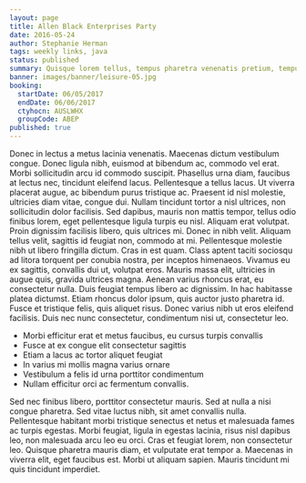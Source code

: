 ```yaml
---
layout: page
title: Allen Black Enterprises Party
date: 2016-05-24
author: Stephanie Herman
tags: weekly links, java
status: published
summary: Quisque lorem tellus, tempus pharetra venenatis pretium, tempus a.
banner: images/banner/leisure-05.jpg
booking:
  startDate: 06/05/2017
  endDate: 06/06/2017
  ctyhocn: AUSLWHX
  groupCode: ABEP
published: true
---
```

Donec in lectus a metus lacinia venenatis. Maecenas dictum vestibulum congue. Donec ligula nibh, euismod at bibendum ac, commodo vel erat. Morbi sollicitudin arcu id commodo suscipit. Phasellus urna diam, faucibus at lectus nec, tincidunt eleifend lacus. Pellentesque a tellus lacus. Ut viverra placerat augue, ac bibendum purus tristique ac. Praesent id nisl molestie, ultricies diam vitae, congue dui. Nullam tincidunt tortor a nisl ultrices, non sollicitudin dolor facilisis. Sed dapibus, mauris non mattis tempor, tellus odio finibus lorem, eget pellentesque ligula turpis eu nisl.
Aliquam erat volutpat. Proin dignissim facilisis libero, quis ultrices mi. Donec in nibh velit. Aliquam tellus velit, sagittis id feugiat non, commodo at mi. Pellentesque molestie nibh ut libero fringilla dictum. Cras in est quam. Class aptent taciti sociosqu ad litora torquent per conubia nostra, per inceptos himenaeos. Vivamus eu ex sagittis, convallis dui ut, volutpat eros. Mauris massa elit, ultricies in augue quis, gravida ultrices magna. Aenean varius rhoncus erat, eu consectetur nulla. Duis feugiat tempus libero ac dignissim. In hac habitasse platea dictumst. Etiam rhoncus dolor ipsum, quis auctor justo pharetra id. Fusce et tristique felis, quis aliquet risus. Donec varius nibh ut eros eleifend facilisis. Duis nec nunc consectetur, condimentum nisi ut, consectetur leo.

* Morbi efficitur erat et metus faucibus, eu cursus turpis convallis
* Fusce at ex congue elit consectetur sagittis
* Etiam a lacus ac tortor aliquet feugiat
* In varius mi mollis magna varius ornare
* Vestibulum a felis id urna porttitor condimentum
* Nullam efficitur orci ac fermentum convallis.

Sed nec finibus libero, porttitor consectetur mauris. Sed at nulla a nisi congue pharetra. Sed vitae luctus nibh, sit amet convallis nulla. Pellentesque habitant morbi tristique senectus et netus et malesuada fames ac turpis egestas. Morbi feugiat, ligula in egestas lacinia, risus nisl dapibus leo, non malesuada arcu leo eu orci. Cras et feugiat lorem, non consectetur leo. Quisque pharetra mauris diam, et vulputate erat tempor a. Maecenas in viverra elit, eget faucibus est. Morbi ut aliquam sapien. Mauris tincidunt mi quis tincidunt imperdiet.
